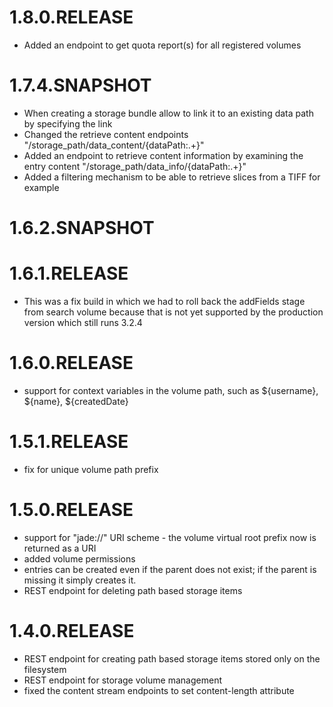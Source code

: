 # 1.8.0.RELEASE

* Added an endpoint to get quota report(s) for all registered volumes

# 1.7.4.SNAPSHOT

* When creating a storage bundle allow to link it to an existing data path by specifying the link
* Changed the retrieve content endpoints "/storage_path/data_content/{dataPath:.+}"
* Added an endpoint to retrieve content information by examining the entry content "/storage_path/data_info/{dataPath:.+}"
* Added a filtering mechanism to be able to retrieve slices from a TIFF for example

# 1.6.2.SNAPSHOT

# 1.6.1.RELEASE

* This was a fix build in which we had to roll back the addFields stage
from search volume because that is not yet supported by the production
version which still runs 3.2.4

# 1.6.0.RELEASE

* support for context variables in the volume path, such as ${username}, ${name}, ${createdDate}

# 1.5.1.RELEASE

* fix for unique volume path prefix

# 1.5.0.RELEASE

* support for "jade://" URI scheme - the volume virtual root prefix now is returned as a URI
* added volume permissions
* entries can be created even if the parent does not exist; if the parent is missing it simply creates it. 
* REST endpoint for deleting path based storage items

# 1.4.0.RELEASE

* REST endpoint for creating path based storage items stored only on the filesystem
* REST endpoint for storage volume management
* fixed the content stream endpoints to set content-length attribute
